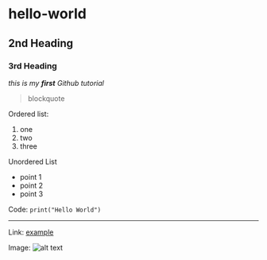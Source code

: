 # hello-world
## 2nd Heading
### 3rd Heading
*this is my **first** Github tutorial*

> blockquote

Ordered list:
1. one
2. two
3. three

Unordered List
- point 1
- point 2
- point 3

Code: `print("Hello World")`

---

Link: [example](https://www.example.com)

Image: 	![alt text](image.jpg)
